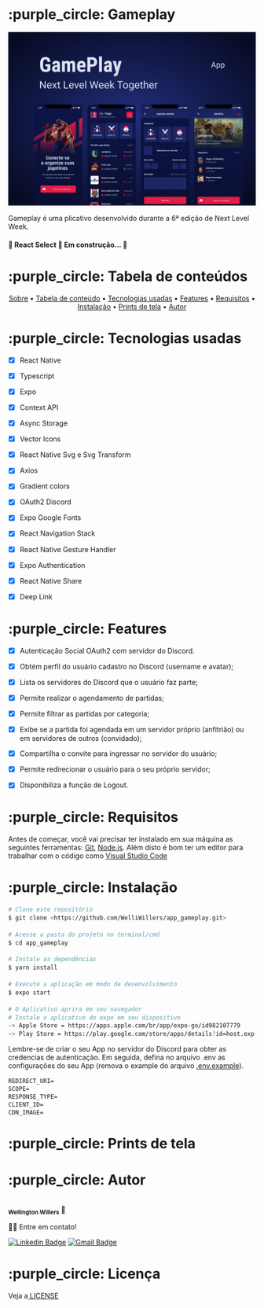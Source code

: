 <div id="sobre"> 
  <h1>:purple_circle: Gameplay</h1>
  
  <img src="https://raw.githubusercontent.com/WelliWillers/portfolio/master/public/img/capagameplay.png" alt="capa gameplay">
  
  <p>
      Gameplay é uma plicativo desenvolvido durante a 6ª edição de Next Level Week.
  </p>
  
  <h4> 
    🚧  React Select 🚀 Em construção...  🚧
  </h4>
</div>


<div id="tabela-de-conteudo"> 
  <h1>:purple_circle: Tabela de conteúdos</h1>
  
  <p align="center">
    <a href="#sobre">Sobre</a> •
    <a href="#tabela-de-conteudo"> Tabela de conteúdo</a> • 
    <a href="#tecnologias-usadas"> Tecnologias usadas</a> • 
    <a href="#features"> Features</a> • 
    <a href="#requisitos"> Requisitos</a> • 
    <a href="#instalacao"> Instalação</a> • 
    <a href="#screenshots"> Prints de tela</a> • 
   <a href="#autor"> Autor</a>
  </p>
</div>

<div id="tecnologias-usadas"> 
  <h1> :purple_circle: Tecnologias usadas</h1>
 </div>
 
 - [x] React Native
 - [x] Typescript
 - [x] Expo
 - [x] Context API
 - [x] Async Storage
 - [x] Vector Icons
 - [x] React Native Svg e Svg Transform
 - [x] Axios
 - [x] Gradient colors
 - [x] OAuth2 Discord
 - [x] Expo Google Fonts
 - [x] React Navigation Stack
 - [x] React Native Gesture Handler
 - [x] Expo Authentication
 - [x] React Native Share
 - [x] Deep Link


<div id="features"> 
  <h1>:purple_circle: Features</h1>
</div>

- [x] Autenticação Social OAuth2 com servidor do Discord.
- [x] Obtém perfil do usuário cadastro no Discord (username e avatar);
- [x] Lista os servidores do Discord que o usuário faz parte;
- [x] Permite realizar o agendamento de partidas;
- [x] Permite filtrar as partidas por categoria;
- [x] Exibe se a partida foi agendada em um servidor próprio (anfitrião) ou em servidores de outros (convidado);
- [x] Compartilha o convite para ingressar no servidor do usuário;
- [x] Permite redirecionar o usuário para o seu próprio servidor;
- [x] Disponibiliza a função de Logout.


<div id="requisitos"> 
  <h1>:purple_circle: Requisitos</h1>
</div>

Antes de começar, você vai precisar ter instalado em sua máquina as seguintes ferramentas:
[Git](https://git-scm.com), [Node.js](https://nodejs.org/en/). 
Além disto é bom ter um editor para trabalhar com o código como [Visual Studio Code](https://code.visualstudio.com/)

<div id="instalacao"> 
  <h1>:purple_circle: Instalação</h1>
</div>

```bash
# Clone este repositório
$ git clone <https://github.com/WelliWillers/app_gameplay.git>

# Acesse a pasta do projeto no terminal/cmd
$ cd app_gameplay

# Instale as dependências
$ yarn install

# Execute a aplicação em modo de desenvolvimento
$ expo start

# O Aplicativo aprira em seu navegador
# Instale o aplicativo do expo em seu dispositivo 
-> Apple Store = https://apps.apple.com/br/app/expo-go/id982107779
-> Play Store = https://play.google.com/store/apps/details?id=host.exp.exponent&hl=pt_BR&gl=US
```
Lembre-se de criar o seu App no servidor do Discord para obter as credencias de autenticação. Em seguida, defina no arquivo .env as configurações do seu App (remova o example do arquivo [.env.example](https://github.com/WelliWillers/app_gameplay/blob/main/.env.example)).
```
REDIRECT_URI=
SCOPE=
RESPONSE_TYPE=
CLIENT_ID=
CDN_IMAGE=
```


<div id="screenshots"> 
  <h1>:purple_circle: Prints de tela</h1>
</div>

<div id="autor"> 
  <h1>:purple_circle: Autor</h1>
</div>

<a href="https://github.com/WelliWillers">
 <img style="border-radius: 50%;" src="https://avatars.githubusercontent.com/u/40187751?s=60&v=4" width="100px;" alt=""/>
 <br />
 <sub><b>Wellington Willers</b></sub></a> 🚀

👋🏽 Entre em contato!

[![Linkedin Badge](https://img.shields.io/badge/-@Wellington-blue?style=flat-square&logo=Linkedin&logoColor=white&link=https://www.linkedin.com/in/wellington-willers-24302b199/)](https://www.linkedin.com/in/wellington-willers-24302b199/) 
[![Gmail Badge](https://img.shields.io/badge/-tgmarinho@gmail.com-c14438?style=flat-square&logo=Gmail&logoColor=white&link=mailto:wellington.willer@gmail.com)](mailto:wellington.willer@gmail.com)

<div id="licenca"> 
  <h1>:purple_circle: Licença</h1>
</div>
Veja a<a href="https://github.com/WelliWillers/app_gameplay/blob/main/LICENSE"> LICENSE</a>
